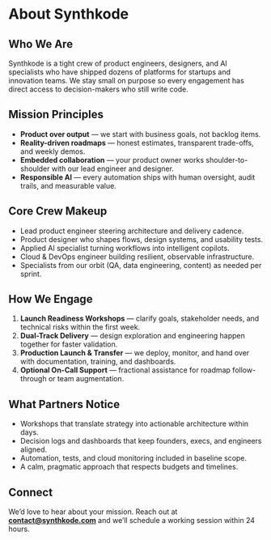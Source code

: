 # About Synthkode

## Who We Are

Synthkode is a tight crew of product engineers, designers, and AI specialists who have shipped dozens of platforms for startups and innovation teams. We stay small on purpose so every engagement has direct access to decision-makers who still write code.

## Mission Principles

- **Product over output** — we start with business goals, not backlog items.
- **Reality-driven roadmaps** — honest estimates, transparent trade-offs, and weekly demos.
- **Embedded collaboration** — your product owner works shoulder-to-shoulder with our lead engineer and designer.
- **Responsible AI** — every automation ships with human oversight, audit trails, and measurable value.

## Core Crew Makeup

- Lead product engineer steering architecture and delivery cadence.
- Product designer who shapes flows, design systems, and usability tests.
- Applied AI specialist turning workflows into intelligent copilots.
- Cloud & DevOps engineer building resilient, observable infrastructure.
- Specialists from our orbit (QA, data engineering, content) as needed per sprint.

## How We Engage

1. **Launch Readiness Workshops** — clarify goals, stakeholder needs, and technical risks within the first week.
2. **Dual-Track Delivery** — design exploration and engineering happen together for faster validation.
3. **Production Launch & Transfer** — we deploy, monitor, and hand over with documentation, training, and dashboards.
4. **Optional On-Call Support** — fractional assistance for roadmap follow-through or team augmentation.

## What Partners Notice

- Workshops that translate strategy into actionable architecture within days.
- Decision logs and dashboards that keep founders, execs, and engineers aligned.
- Automation, tests, and cloud monitoring included in baseline scope.
- A calm, pragmatic approach that respects budgets and timelines.

## Connect

We’d love to hear about your mission. Reach out at **contact@synthkode.com** and we’ll schedule a working session within 24 hours.